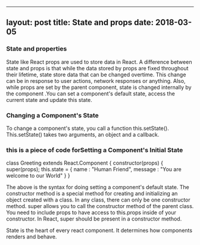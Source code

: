

---
layout: post
title: State and props
date: 2018-03-05
---

### State and properties

State like React props are used to store data in React. A difference between state and props is that while the data stored by props are fixed throughout their lifetime, state store data that can be changed overtime. This change can be in response to user actions, network responses or anything. Also, while props are set by the parent component, state is changed internally by the component .You can set a component's default state, access the current state and update this state.

### Changing a Component's State


To change a component's state, you call a function this.setState(). This.setState() takes two arguments, an object and a callback. 

### this is a piece of code forSetting a Component's Initial State 

class Greeting extends React.Component {
  constructor(props) {
    super(props);
    this.state = {
      name : "Human Friend", 
      message : "You are welcome to our World"
    }
  }

The above is the syntax for doing setting a component's default state. The constructor method is a special method for creating and initializing an object created with a class. In any class, there can only be one constructor method. super allows you to call the constructor method of the parent class. You need to include props to have access to this.props inside of your constructor. In React, super should be present in a constructor method.


State is the heart of every react component. It determines how components renders and behave.
